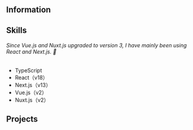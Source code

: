 ## Information

## Skills
###### Since Vue.js and Nuxt.js upgraded to version 3, I have mainly been using React and Next.js. 🏃 

- TypeScript
- React（v18）
- Next.js（v13）
- Vue.js（v2）
- Nuxt.js（v2）

## Projects

